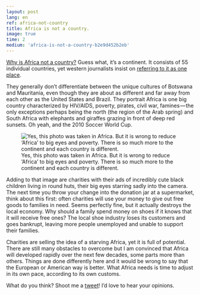 ```yaml
---
layout: post
lang: en
ref: africa-not-country
title: Africa is not a country.
image: true
time: 2
medium: 'africa-is-not-a-country-b2e9d452b2eb'
---
```


[Why is Africa not a country?](https://answers.yahoo.com/question/index?qid=20061027224128AAFtJ8D) Guess what, it’s a continent. It consists of 55 individual countries, yet western journalists insist on [referring to it as one place](http://www.theguardian.com/world/2014/jan/24/africa-clinton).

They generally don’t differentiate between the unique cultures of Botswana and Mauritania, even though they are about as different and far away from each other as the United States and Brazil. They portrait Africa is one big country characterized by HIV/AIDS, poverty, pirates, civil war, famines — the only exceptions perhaps being the north (the region of the Arab spring) and South Africa with elephants and giraffes grazing in front of deep red sunsets. Oh yeah, and the 2010 Soccer World Cup.

<!-- Read more -->

<figure class="sidebar">
  <img
  	srcset="{{ site.assets }}{{ site.images }}africa-not-country-1-large.jpg 2000w,
  	        {{ site.assets }}{{ site.images }}africa-not-country-1.jpg 1000w,
  	        {{ site.assets }}{{ site.images }}africa-not-country-1-small.jpg 500w"
    sizes="(min-width: 769px): 25vw, calc(100vw - 4rem)"
  	src="{{ site.assets }}{{ site.images }}africa-not-country-1.jpg"
  	alt="Yes, this photo was taken in Africa. But it is wrong to reduce ‘Africa’ to big eyes and poverty. There is so much more to the continent and each country is different.">
  <figcaption>Yes, this photo was taken in Africa. But it is wrong to reduce ‘Africa’ to big eyes and poverty. There is so much more to the continent and each country is different.</figcaption>
</figure>

Adding to that image are charities with their ads of incredibly cute black children living in round huts, their big eyes starring sadly into the camera. The next time you throw your change into the donation jar at a supermarket, think about this first: often charities will use your money to give out free goods to families in need. Seems perfectly fine, but it actually destroys the local economy. Why should a family spend money on shoes if it knows that it will receive free ones? The local shoe industry loses its customers and goes bankrupt, leaving more people unemployed and unable to support their families.

Charities are selling the idea of a starving Africa, yet it is full of potential. There are still many obstacles to overcome but I am convinced that Africa will developed rapidly over the next few decades, some parts more than others. Things are done differently here and it would be wrong to say that the European or American way is better. What Africa needs is time to adjust in its own pace, according to its own customs.

What do you think? Shoot me a [tweet](https://twitter.com/connor_baer)! I’d love to hear your opinions.
